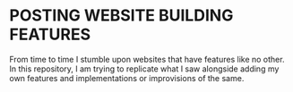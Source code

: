 # POSTING WEBSITE BUILDING FEATURES
From time to time I stumble upon websites that have features like no other.
In this repository, I am trying to replicate what I saw alongside adding my own features and implementations or improvisions of the same.

